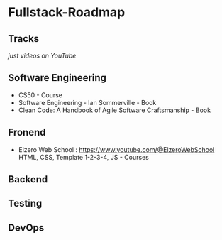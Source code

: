 # Fullstack-Roadmap

## Tracks
*just videos on YouTube*

## Software Engineering
- CS50 - Course
- Software Engineering - Ian Sommerville - Book
- Clean Code: A Handbook of Agile Software Craftsmanship - Book

## Fronend
- Elzero Web School : https://www.youtube.com/@ElzeroWebSchool 
HTML, CSS, Template 1-2-3-4, JS - Courses

## Backend


## Testing

## DevOps

